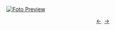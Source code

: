 [![Foto Preview](preview/n400.avif)](https://20essentials.github.io/project-000-400)

<div align="center" style="display: flex; justify-content: center;">
  <a  href="https://github.com/20essentials/project-000-399" target="_blank">&#8592;</a>
  &nbsp;&nbsp;
  <a  href="https://github.com/20essentials/project-000-401" target="_blank">&#8594;</a>
</div>
